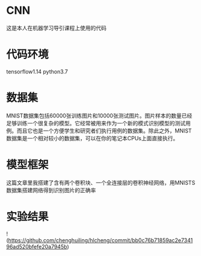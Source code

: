  # CNN
 这是本人在机器学习导引课程上使用的代码
 # 代码环境 
  tensorflow1.14
  python3.7
 # 数据集
  MNIST数据集包括60000张训练图片和10000张测试图片。图片样本的数量已经足够训练一个很复杂的模型。它经常被用来作为一个新的模式识别模型的测试用例。而且它也是一个方便学生和研究者们执行用例的数据集。除此之外，MNIST数据集是一个相对较小的数据集，可以在你的笔记本CPUs上面直接执行。 
 # 模型框架
  这篇文章里我搭建了含有两个卷积块、一个全连接层的卷积神经网络，用MNISTS数据集搭建网络得到识别图片的正确率
 # 实验结果
   !(https://github.com/chenghuiling/hlcheng/commit/bb0c76b71859ac2e734196ad520bfefe20a7945b)
